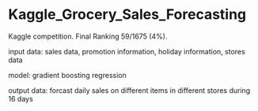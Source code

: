# Kaggle_Grocery_Sales_Forecasting
Kaggle competition. Final Ranking 59/1675 (4%).

input data: sales data, promotion information, holiday information, stores data

model: gradient boosting regression

output data: forcast daily sales on different items in different stores during 16 days

